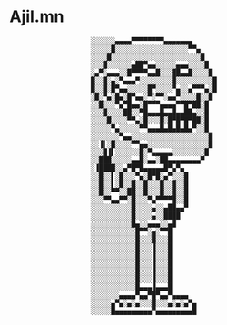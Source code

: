 # Ajil.mn



                        
                        ░░░░░░▄▄▄▄▀▀▀▀▀▀▀▀▄▄▄▄▄▄▄
                        ░░░░░█░░░░░░░░░░░░░░░░░░▀▀▄
                        ░░░░█░░░░░░░░░░░░░░░░░░░░░░█
                        ░░░█░░░░░░▄██▀▄▄░░░░░▄▄▄░░░░█
                        ░▄▀░▄▄▄░░█▀▀▀▀▄▄█░░░██▄▄█░░░░█
                        █░░█░▄░▀▄▄▄▀░░░░░░░░█░░░░░░░░░█
                        █░░█░█▀▄▄░░░░░█▀░░░░▀▄░░▄▀▀▀▄░█
                        ░█░▀▄░█▄░█▀▄▄░▀░▀▀░▄▄▀░░░░█░░█
                        ░░█░░░▀▄▀█▄▄░█▀▀▀▄▄▄▄▀▀█▀██░█
                        ░░░█░░░░██░░▀█▄▄▄█▄▄█▄▄██▄░░█
                        ░░░░█░░░░▀▀▄░█░░░█░█▀█▀█▀██░█
                        ░░░░░▀▄░░░░░▀▀▄▄▄█▄█▄█▄█▄▀░░█
                        ░░░░░░░▀▄▄░░░░░░░░░░░░░░░░░░░█
                        ░░▐▌░█░░░░▀▀▄▄░░░░░░░░░░░░░░░█
                        ░░░█▐▌░░░░░░█░▀▄▄▄▄▄░░░░░░░░█
                        ░░███░░░░░▄▄█░▄▄░██▄▄▄▄▄▄▄▄▀
                        ░▐████░░▄▀█▀█▄▄▄▄▄█▀▄▀▄
                        ░░█░░▌░█░░░▀▄░█▀█░▄▀░░░█
                        ░░█░░▌░█░░█░░█░░░█░░█░░█
                        ░░█░░▀▀░░██░░█░░░█░░█░░█
                        ░░░▀▀▄▄▀▀░█░░░▀▄▀▀▀▀█░░█
                        ░░░░░░░░░░█░░░░▄░░▄██▄▄▀
                        ░░░░░░░░░░█░░░░▄░░████
                        ░░░░░░░░░░█▄░░▄▄▄░░▄█
                        ░░░░░░░░░░░█▀▀░▄░▀▀█
                        ░░░░░░░░░░░█░░░█░░░█
                        ░░░░░░░░░░░█░░░▐░░░█
                        ░░░░░░░░░░░█░░░▐░░░█
                        ░░░░░░░░░░░█░░░▐░░░█
                        ░░░░░░░░░░░█░░░▐░░░█
                        ░░░░░░░░░░░█░░░▐░░░█
                        ░░░░░░░░░░░█▄▄▄▐▄▄▄█
                        ░░░░░░░▄▄▄▄▀▄▄▀█▀▄▄▀▄▄▄▄
                        ░░░░░▄▀▄░▄░▄░░░█░░░▄░▄░▄▀▄
                        ░░░░░█▄▄▄▄▄▄▄▄▄▀▄▄▄▄▄▄▄▄▄█

